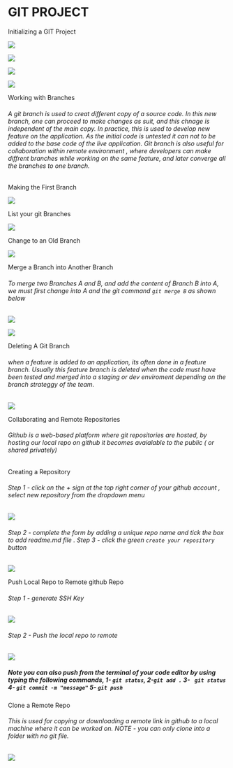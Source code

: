 # GIT PROJECT

Initializing a GIT Project

![](/img/01.init.png)

![](/img/02.commit.png)

![](/img/02-a.vi-msg.png)

![](/img/03.commit-msg.png)


Working with Branches

######   A git branch is used to creat different copy of a source code. In this new branch, one can proceed to make changes as suit, and this chnage is independent of the main copy. In practice, this is used to develop new feature on the application. As the initial code is untested it can not to be  added to the base code of the live application. Git branch is also useful for collaboration within remote environment , where developers can make diffrent branches while working on the same feature, and later converge all the branches to one branch.

Making the First Branch

![](/img/04.my-new-branch.png)

List your git Branches

![](/img/05.branch-list.png)

Change to an Old Branch

![](/img/06.switch-to-existing-branch.png)


Merge a Branch into Another Branch 

######  To merge two Branches A and B, and add the content of Branch B into A, we must first change into A and the git command  `git merge B` as shown below


![](/img/07.add-new-line.png)

![](/img/08.master-newbranch-merged.png)


Deleting A Git Branch

######  when a feature is added to an application, its often done in a feature branch. Usually this feature branch is deleted when the code must have been tested and merged into a staging or dev enviroment depending on the branch strateggy of the team. 






![](/img/09.delete-branch.png)



Collaborating and Remote Repositories

###### Github is a web-based platform where git repositories are hosted, by hosting our local repo on github it becomes avaialable to the public ( or shared privately)

Creating a Repository

###### Step 1 - click on the + sign at the top right corner of your github account , select new repository from the dropdown menu


![](/img/10.new-repo.png)

###### Step 2 - complete the form by adding a unique repo name and tick the box to add readme.md file . Step 3 - click the green `create your repository` button

![](/img/11.form.png)

Push Local Repo to Remote github Repo

###### Step 1  - generate SSH Key

![](/img/12.SSH-KEY.png)

###### Step 2 - Push the local repo to remote 


![](/img/13.push-to-remote.png)

##### Note you can also push from the terminal of your code editor by using typing the following commands, 1- `git status`, 2-`git add .` 3- ` git status` 4- `git commit -m "message"` 5- `git push`




Clone a Remote Repo

###### This is used for copying or downloading a remote link in github to a local machine where it can be worked on. NOTE - you can only clone into a folder with no git file.

![](/img/14.clone.png)

 

